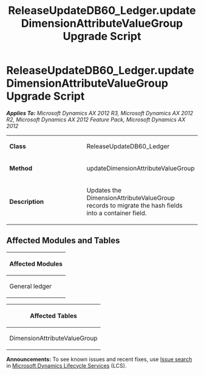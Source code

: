 ﻿---
title: ReleaseUpdateDB60_Ledger.updateDimensionAttributeValueGroup Upgrade Script
TOCTitle: ReleaseUpdateDB60_Ledger.updateDimensionAttributeValueGroup Upgrade Script
ms:assetid: ff61ccde-8dcb-50d4-3804-529e85af8b58
ms:mtpsurl: https://msdn.microsoft.com/en-us/library/JJ720200(v=AX.60)
ms:contentKeyID: 49712505
ms.date: 05/18/2015
mtps_version: v=AX.60
---

# ReleaseUpdateDB60\_Ledger.updateDimensionAttributeValueGroup Upgrade Script 


_**Applies To:** Microsoft Dynamics AX 2012 R3, Microsoft Dynamics AX 2012 R2, Microsoft Dynamics AX 2012 Feature Pack, Microsoft Dynamics AX 2012_

<table>
<colgroup>
<col style="width: 50%" />
<col style="width: 50%" />
</colgroup>
<tbody>
<tr class="odd">
<td><p><strong>Class</strong></p></td>
<td><p>ReleaseUpdateDB60_Ledger</p></td>
</tr>
<tr class="even">
<td><p><strong>Method</strong></p></td>
<td><p>updateDimensionAttributeValueGroup</p></td>
</tr>
<tr class="odd">
<td><p><strong>Description</strong></p></td>
<td><p>Updates the DimensionAttributeValueGroup records to migrate the hash fields into a container field.</p></td>
</tr>
</tbody>
</table>


## Affected Modules and Tables

<table>
<colgroup>
<col style="width: 100%" />
</colgroup>
<thead>
<tr class="header">
<th><p>Affected Modules</p></th>
</tr>
</thead>
<tbody>
<tr class="odd">
<td><p>General ledger</p></td>
</tr>
</tbody>
</table>


<table>
<colgroup>
<col style="width: 100%" />
</colgroup>
<thead>
<tr class="header">
<th><p>Affected Tables</p></th>
</tr>
</thead>
<tbody>
<tr class="odd">
<td><p>DimensionAttributeValueGroup</p></td>
</tr>
</tbody>
</table>

  
**Announcements:** To see known issues and recent fixes, use [Issue search](http://go.microsoft.com/fwlink/?linkid=389258) in [Microsoft Dynamics Lifecycle Services](http://go.microsoft.com/fwlink/?linkid=306505) (LCS).

